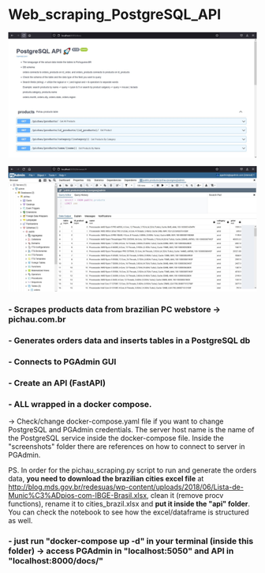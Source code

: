 # Web_scraping_PostgreSQL_API

![API](screenshots/PostgreSQL_API1.jpg)

![PGAdmin](screenshots/pgadmin_products.jpg)

### - Scrapes products data from brazilian PC webstore -> pichau.com.br

### - Generates orders data and inserts tables in a PostgreSQL db

### - Connects to PGAdmin GUI

### - Create an API (FastAPI)

### - ALL wrapped in a docker compose.

-> Check/change docker-compose.yaml file if you want to change PostgreSQL and PGAdmin credentials. The server host name is the name of the PostgreSQL service inside the docker-compose file. Inside the "screenshots" folder there are references on how to connect to server in PGAdmin.

PS. In order for the pichau_scraping.py script to run and generate the orders data, **you need to download the brazilian cities excel file** at http://blog.mds.gov.br/redesuas/wp-content/uploads/2018/06/Lista-de-Munic%C3%ADpios-com-IBGE-Brasil.xlsx, clean it (remove procv functions), rename it to cities_brazil.xlsx and **put it inside the "api" folder**. You can check the notebook to see how the excel/dataframe is structured as well.

### - just run "docker-compose up -d" in your terminal (inside this folder) -> access PGAdmin in "localhost:5050" and API in "localhost:8000/docs/" 
